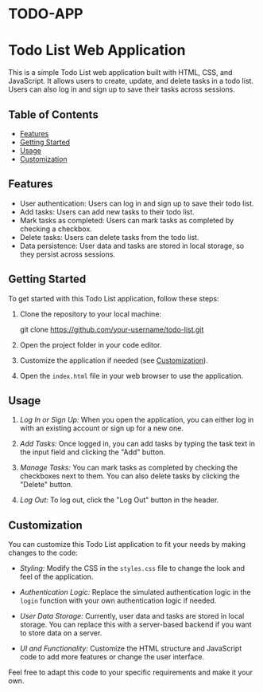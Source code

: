 # TODO-APP
# Todo List Web Application

This is a simple Todo List web application built with HTML, CSS, and JavaScript. It allows users to create, update, and delete tasks in a todo list. Users can also log in and sign up to save their tasks across sessions.

## Table of Contents
- [Features](#features)
- [Getting Started](#getting-started)
- [Usage](#usage)
- [Customization](#customization)

## Features

- User authentication: Users can log in and sign up to save their todo list.
- Add tasks: Users can add new tasks to their todo list.
- Mark tasks as completed: Users can mark tasks as completed by checking a checkbox.
- Delete tasks: Users can delete tasks from the todo list.
- Data persistence: User data and tasks are stored in local storage, so they persist across sessions.

## Getting Started

To get started with this Todo List application, follow these steps:

1. Clone the repository to your local machine:
   
   git clone https://github.com/your-username/todo-list.git
   

2. Open the project folder in your code editor.

3. Customize the application if needed (see [Customization](#customization)).

4. Open the `index.html` file in your web browser to use the application.

## Usage

1. *Log In or Sign Up:* When you open the application, you can either log in with an existing account or sign up for a new one.

2. *Add Tasks:* Once logged in, you can add tasks by typing the task text in the input field and clicking the "Add" button.

3. *Manage Tasks:* You can mark tasks as completed by checking the checkboxes next to them. You can also delete tasks by clicking the "Delete" button.

4. *Log Out:* To log out, click the "Log Out" button in the header.

## Customization

You can customize this Todo List application to fit your needs by making changes to the code:

- *Styling:* Modify the CSS in the `styles.css` file to change the look and feel of the application.

- *Authentication Logic:* Replace the simulated authentication logic in the `login` function with your own authentication logic if needed.

- *User Data Storage:* Currently, user data and tasks are stored in local storage. You can replace this with a server-based backend if you want to store data on a server.

- *UI and Functionality:* Customize the HTML structure and JavaScript code to add more features or change the user interface.

Feel free to adapt this code to your specific requirements and make it your own.

